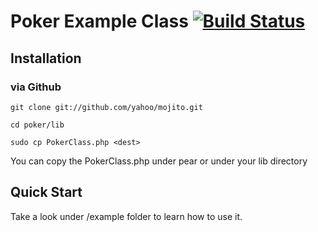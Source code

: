 # Poker Example Class [![Build Status](https://secure.travis-ci.org/lwelti/poker.png?branch=master)](http://travis-ci.org/lwelti/poker)

## Installation

### via Github
`git clone git://github.com/yahoo/mojito.git`

`cd poker/lib`

`sudo cp PokerClass.php <dest>`

You can copy the PokerClass.php under pear or under your lib directory

## Quick Start
 Take a look under /example folder to learn how to use it.



